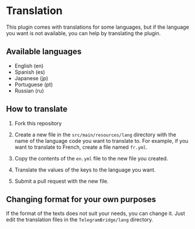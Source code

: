 # Translation

This plugin comes with translations for some languages, but if the language you want is not available, you can help by translating the plugin.

## Available languages

- English (en)
- Spanish (es)
- Japanese (jp)
- Portuguese (pt)
- Russian (ru)

## How to translate

1. Fork this repository

2. Create a new file in the `src/main/resources/lang` directory with the name of the language code you want to translate to. For example, if you want to translate to French, create a file named `fr.yml`.

3. Copy the contents of the `en.yml` file to the new file you created.

4. Translate the values of the keys to the language you want.

5. Submit a pull request with the new file.

## Changing format for your own purposes

If the format of the texts does not suit your needs, you can change it. Just edit the translation files in the `TelegramBridge/lang` directory.
